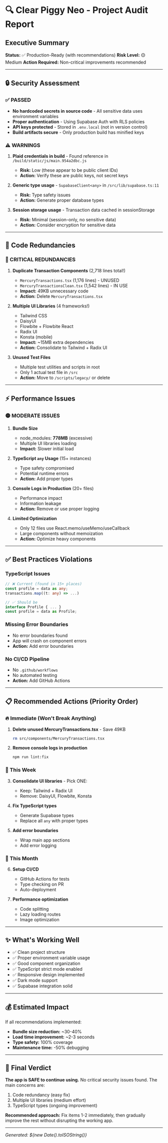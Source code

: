 # 🔍 Clear Piggy Neo - Project Audit Report

## Executive Summary
**Status:** ✅ Production-Ready (with recommendations)
**Risk Level:** 🟡 Medium
**Action Required:** Non-critical improvements recommended

---

## 🔒 Security Assessment

### ✅ PASSED
- **No hardcoded secrets in source code** - All sensitive data uses environment variables
- **Proper authentication** - Using Supabase Auth with RLS policies
- **API keys protected** - Stored in `.env.local` (not in version control)
- **Build artifacts secure** - Only production build has minified keys

### ⚠️ WARNINGS
1. **Plaid credentials in build** - Found reference in `/build/static/js/main.954a2dbc.js`
   - **Risk:** Low (these appear to be public client IDs)
   - **Action:** Verify these are public keys, not secret keys

2. **Generic type usage** - `SupabaseClient<any>` in `/src/lib/supabase.ts:11`
   - **Risk:** Type safety issues
   - **Action:** Generate proper database types

3. **Session storage usage** - Transaction data cached in sessionStorage
   - **Risk:** Minimal (session-only, no sensitive data)
   - **Action:** Consider encryption for sensitive data

---

## 🔄 Code Redundancies

### 🔴 CRITICAL REDUNDANCIES

1. **Duplicate Transaction Components** (2,718 lines total!)
   - `MercuryTransactions.tsx` (1,176 lines) - UNUSED
   - `MercuryTransactionsClean.tsx` (1,542 lines) - IN USE
   - **Impact:** 49KB unnecessary code
   - **Action:** Delete `MercuryTransactions.tsx`

2. **Multiple UI Libraries** (4 frameworks!)
   - Tailwind CSS
   - DaisyUI
   - Flowbite + Flowbite React
   - Radix UI
   - Konsta (mobile)
   - **Impact:** ~15MB extra dependencies
   - **Action:** Consolidate to Tailwind + Radix UI

3. **Unused Test Files**
   - Multiple test utilities and scripts in root
   - Only 1 actual test file in `/src`
   - **Action:** Move to `/scripts/legacy/` or delete

---

## ⚡ Performance Issues

### 🟡 MODERATE ISSUES

1. **Bundle Size**
   - node_modules: **778MB** (excessive)
   - Multiple UI libraries loading
   - **Impact:** Slower initial load

2. **TypeScript `any` Usage** (15+ instances)
   - Type safety compromised
   - Potential runtime errors
   - **Action:** Add proper types

3. **Console Logs in Production** (20+ files)
   - Performance impact
   - Information leakage
   - **Action:** Remove or use proper logging

4. **Limited Optimization**
   - Only 12 files use React.memo/useMemo/useCallback
   - Large components without memoization
   - **Action:** Optimize heavy components

---

## ✅ Best Practices Violations

### TypeScript Issues
```typescript
// ❌ Current (found in 15+ places)
const profile = data as any;
transactions.map((t: any) => ...)

// ✅ Should be
interface Profile { ... }
const profile = data as Profile;
```

### Missing Error Boundaries
- No error boundaries found
- App will crash on component errors
- **Action:** Add error boundaries

### No CI/CD Pipeline
- No `.github/workflows`
- No automated testing
- **Action:** Add GitHub Actions

---

## 📋 Recommended Actions (Priority Order)

### 🔥 Immediate (Won't Break Anything)
1. **Delete unused MercuryTransactions.tsx** - Save 49KB
   ```bash
   rm src/components/MercuryTransactions.tsx
   ```

2. **Remove console logs in production**
   ```bash
   npm run lint:fix
   ```

### 📅 This Week
3. **Consolidate UI libraries** - Pick ONE:
   - Keep: Tailwind + Radix UI
   - Remove: DaisyUI, Flowbite, Konsta

4. **Fix TypeScript types**
   - Generate Supabase types
   - Replace all `any` with proper types

5. **Add error boundaries**
   - Wrap main app sections
   - Add error logging

### 📆 This Month
6. **Setup CI/CD**
   - GitHub Actions for tests
   - Type checking on PR
   - Auto-deployment

7. **Performance optimization**
   - Code splitting
   - Lazy loading routes
   - Image optimization

---

## ✨ What's Working Well

- ✅ Clean project structure
- ✅ Proper environment variable usage
- ✅ Good component organization
- ✅ TypeScript strict mode enabled
- ✅ Responsive design implemented
- ✅ Dark mode support
- ✅ Supabase integration solid

---

## 💰 Estimated Impact

If all recommendations implemented:
- **Bundle size reduction:** ~30-40%
- **Load time improvement:** ~2-3 seconds
- **Type safety:** 100% coverage
- **Maintenance time:** -50% debugging

---

## 🚦 Final Verdict

**The app is SAFE to continue using.** No critical security issues found. The main concerns are:
1. Code redundancy (easy fix)
2. Multiple UI libraries (medium effort)
3. TypeScript types (ongoing improvement)

**Recommended approach:** Fix items 1-2 immediately, then gradually improve the rest without disrupting the working app.

---

*Generated: ${new Date().toISOString()}*